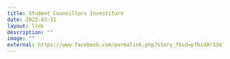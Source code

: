 ```yaml
---
title: Student Councillors Investiture
date: 2023-03-31
layout: link
description: ""
image: ""
external: https://www.facebook.com/permalink.php?story_fbid=pfbid0r3Jm3j7rPchfnt8a2dZZZ7EqjCcqdfSRhn9Mz8yZkWQwDqjaxzfj56WmANPV5dRAl&id=100063501596910&__cft__[0]=AZXYAQRCZ6mo1TCmly4nFptYmxZHg4WjjpfiaxirWcP1Iud2KD-LMDAkk2fdzO-5Tc8VbPo05-sT0jN77yGiQrhpIoGZsWJZ26D1xclnT1jtPyUIR8P2K3G90DQENzganKTTKuR0_TzekzAQA_BvMCBQ9Q5AuuOLJFTqUckDOTFFv6_LARFIIC9jd9heUUKfNgrrBA3Q8NTHFuTgA4e-y0yS&__tn__=%2CO%2CP-R
---
```

